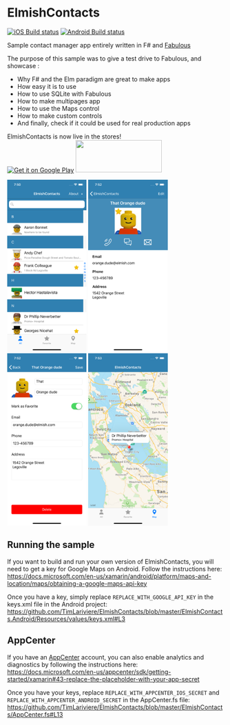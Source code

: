 # ElmishContacts
[![iOS Build status](https://build.appcenter.ms/v0.1/apps/0c7b91ea-28c5-4aa8-a73d-56905deff5cc/branches/master/badge)](https://appcenter.ms) [![Android Build status](https://build.appcenter.ms/v0.1/apps/a86d2a7f-6b5b-4c7c-b858-383580c2a866/branches/master/badge)](https://appcenter.ms)

Sample contact manager app entirely written in F# and [Fabulous](https://github.com/fsprojects/Fabulous)  

The purpose of this sample was to give a test drive to Fabulous, and showcase :
- Why F# and the Elm paradigm are great to make apps
- How easy it is to use
- How to use SQLite with Fabulous
- How to make multipages app
- How to use the Maps control
- How to make custom controls
- And finally, check if it could be used for real production apps

ElmishContacts is now live in the stores!  
<a href='https://play.google.com/store/apps/details?id=com.timothelariviere.elmishcontacts'><img alt='Get it on Google Play' src='https://play.google.com/intl/en_us/badges/images/generic/en_badge_web_generic.png' width='200' height='75' /></a> <a href="https://itunes.apple.com/us/app/elmishcontacts/id1425100357"><img src='https://linkmaker.itunes.apple.com/assets/shared/badges/en-us/appstore-lrg.svg' width='200' height='75' /></a>

<img src="docs/attachments/home.png" alt="Home" height="400" /> <img src="docs/attachments/detail.png" alt="Detail" height="400" /> <img src="docs/attachments/edit.png" alt="Edit" height="400" /> <img src="docs/attachments/map.png" alt="map" height="400" />

## Running the sample
If you want to build and run your own version of ElmishContacts, you will need to get a key for Google Maps on Android.
Follow the instructions here: https://docs.microsoft.com/en-us/xamarin/android/platform/maps-and-location/maps/obtaining-a-google-maps-api-key

Once you have a key, simply replace `REPLACE_WITH_GOOGLE_API_KEY` in the keys.xml file in the Android project: https://github.com/TimLariviere/ElmishContacts/blob/master/ElmishContacts.Android/Resources/values/keys.xml#L3

## AppCenter

If you have an [AppCenter](https://appcenter.ms) account, you can also enable analytics and diagnostics by following the instructions here:  
https://docs.microsoft.com/en-us/appcenter/sdk/getting-started/xamarin#43-replace-the-placeholder-with-your-app-secret

Once you have your keys, replace `REPLACE_WITH_APPCENTER_IOS_SECRET` and `REPLACE_WITH_APPCENTER_ANDROID_SECRET` in the AppCenter.fs file:
https://github.com/TimLariviere/ElmishContacts/blob/master/ElmishContacts/AppCenter.fs#L13